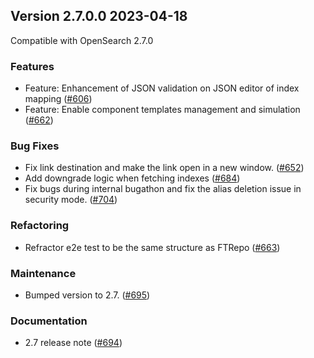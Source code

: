 ## Version 2.7.0.0 2023-04-18

Compatible with OpenSearch 2.7.0

### Features
* Feature: Enhancement of JSON validation on JSON editor of index mapping  ([#606](https://github.com/opensearch-project/index-management-dashboards-plugin/pull/606))
* Feature: Enable component templates management and simulation  ([#662](https://github.com/opensearch-project/index-management-dashboards-plugin/pull/662))

### Bug Fixes
* Fix link destination and make the link open in a new window. ([#652](https://github.com/opensearch-project/index-management-dashboards-plugin/pull/652))
* Add downgrade logic when fetching indexes ([#684](https://github.com/opensearch-project/index-management-dashboards-plugin/pull/684))
* Fix bugs during internal bugathon and fix the alias deletion issue in security mode. ([#704](https://github.com/opensearch-project/index-management-dashboards-plugin/pull/704))

### Refactoring
* Refractor e2e test to be the same structure as FTRepo ([#663](https://github.com/opensearch-project/index-management-dashboards-plugin/pull/663))

### Maintenance
* Bumped version to 2.7. ([#695](https://github.com/opensearch-project/index-management-dashboards-plugin/pull/695))

### Documentation
* 2.7 release note ([#694](https://github.com/opensearch-project/index-management-dashboards-plugin/pull/694))
